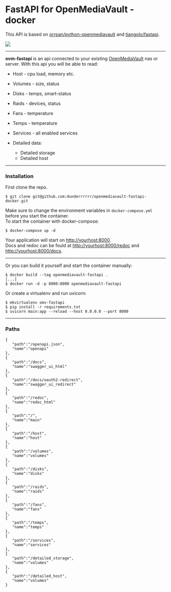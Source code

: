 # FastAPI for OpenMediaVault - docker


This API is based on [orrpan/python-openmediavault](https://github.com/orrpan/python-openmediavault) and [tiangolo/fastapi](https://github.com/tiangolo/fastapi).


![](https://i.imgur.com/NQytJ89.png)
___

**ovm-fastapi** is an api connected to your existing [OpenMediaVault](https://www.openmediavault.org/) nas or server. With this api you will be able to read:

* Host - cpu load, memory etc.
* Volumes - size, status
* Disks - temps, smart-status
* Raids - devices, status
* Fans - temperature
* Temps - temperature
* Services - all enabled services

* Detailed data:
	* Detailed storage
	* Detailed host
___

### Installation

First clone the repo.
```
$ git clone git@github.com:dunderrrrrr/openmediavault-fastapi-docker.git
```

Make sure to change the environment variables in `docker-compose.yml` before you start the container.  
To start the container with docker-compose:
```
$ docker-compose up -d
```

Your application will start on [http://yourhost:8000](http://yourhost:8000).   
Docs and redoc can be fould at [http://yourhost:8000/redoc](http://yourhost:8000/redoc) and [http://yourhost:8000/docs](http://yourhost:8000/docs).

---

Or you can build it yourself and start the container manually:
```
$ docker build --tag openmediavault-fastapi .
[...]
$ docker run -d -p 8000:8000 openmediavault-fastapi
```

Or create a virtualenv and run uvicorn:
```
$ mkvirtualenv omv-fastapi
$ pip install -r requirements.txt
$ uvicorn main:app --reload --host 0.0.0.0 --port 8000
````

___

### Paths

```
{
   "path":"/openapi.json",
   "name":"openapi"
},
{
   "path":"/docs",
   "name":"swagger_ui_html"
},
{
   "path":"/docs/oauth2-redirect",
   "name":"swagger_ui_redirect"
},
{
   "path":"/redoc",
   "name":"redoc_html"
},
{
   "path":"/",
   "name":"main"
},
{
   "path":"/host",
   "name":"host"
},
{
   "path":"/volumes",
   "name":"volumes"
},
{
   "path":"/disks",
   "name":"disks"
},
{
   "path":"/raids",
   "name":"raids"
},
{
   "path":"/fans",
   "name":"fans"
},
{
   "path":"/temps",
   "name":"temps"
},
{
   "path":"/services",
   "name":"services"
},
{
   "path":"/detailed_storage",
   "name":"volumes"
},
{
   "path":"/detailed_host",
   "name":"volumes"
}
```
